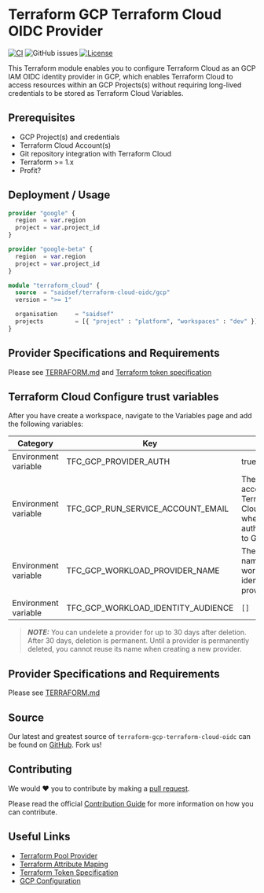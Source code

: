 # Terraform GCP Terraform Cloud OIDC Provider
[![CI](https://github.com/saidsef/terraform-gcp-terraform-cloud-oidc/actions/workflows/ci.yaml/badge.svg)](#deployment--usage) ![GitHub issues](https://img.shields.io/github/issues-raw/saidsef/terraform-gcp-terraform-cloud-oidc) [![License](https://img.shields.io/badge/License-Apache_2.0-blue.svg)](./LICENSE.md)

This Terraform module enables you to configure Terraform Cloud as an GCP IAM OIDC identity provider in GCP, which enables Terraform Cloud to access resources within an GCP Projects(s) without requiring long-lived credentials to be stored as Terraform Cloud Variables.

## Prerequisites

- GCP Project(s) and credentials
- Terraform Cloud Account(s)
- Git repository integration with Terraform Cloud
- Terraform >= 1.x
- Profit?

## Deployment / Usage

```terraform
provider "google" {
  region  = var.region
  project = var.project_id
}

provider "google-beta" {
  region  = var.region
  project = var.project_id
}

module "terraform_cloud" {
  source  = "saidsef/terraform-cloud-oidc/gcp"
  version = ">= 1"

  organisation     = "saidsef"
  projects         = [{ "project" : "platform", "workspaces" : "dev" }]
}
```

## Provider Specifications and Requirements

Please see [TERRAFORM.md](./TERRAFORM.md) and [Terraform token specification](https://developer.hashicorp.com/terraform/cloud-docs/workspaces/dynamic-provider-credentials/workload-identity-tokens#token-specification)

## Terraform Cloud Configure trust variables

After you have create a workspace, navigate to the Variables page and add the following variables:

| Category | Key | Value | Sensitive | Required |
| -------- | --- | ----- | --------- | -------- |
| Environment variable | TFC_GCP_PROVIDER_AUTH | true | false | Yes |
| Environment variable | TFC_GCP_RUN_SERVICE_ACCOUNT_EMAIL | The service account email Terraform Cloud will use when authenticating to GCP| false | Yes |
| Environment variable | TFC_GCP_WORKLOAD_PROVIDER_NAME | The canonical name of the workload identity provider. | false | Yes |
| Environment variable | TFC_GCP_WORKLOAD_IDENTITY_AUDIENCE | `[]` | false | No |

> **_NOTE:_** You can undelete a provider for up to 30 days after deletion. After 30 days, deletion is permanent. Until a provider is permanently deleted, you cannot reuse its name when creating a new provider.

## Provider Specifications and Requirements

Please see [TERRAFORM.md](./TERRAFORM.md)

## Source

Our latest and greatest source of `terraform-gcp-terraform-cloud-oidc` can be found on [GitHub](https://github.com/saidsef/terraform-gcp-terraform-cloud-oidc/fork). Fork us!

## Contributing

We would :heart: you to contribute by making a [pull request](https://github.com/saidsef/terraform-gcp-terraform-cloud-oidc/pulls).

Please read the official [Contribution Guide](./CONTRIBUTING.md) for more information on how you can contribute.

## Useful Links

- [Terraform Pool Provider](https://registry.terraform.io/providers/hashicorp/google/latest/docs/resources/iam_workload_identity_pool_provider)
- [Terraform Attribute Maping](https://registry.terraform.io/providers/hashicorp/google/latest/docs/resources/iam_workload_identity_pool_provider#attribute_mapping)
- [Terraform Token Specification](https://developer.hashicorp.com/terraform/cloud-docs/workspaces/dynamic-provider-credentials/workload-identity-tokens#token-specification)
- [GCP Configuration](https://developer.hashicorp.com/terraform/cloud-docs/workspaces/dynamic-provider-credentials/gcp-configuration)

